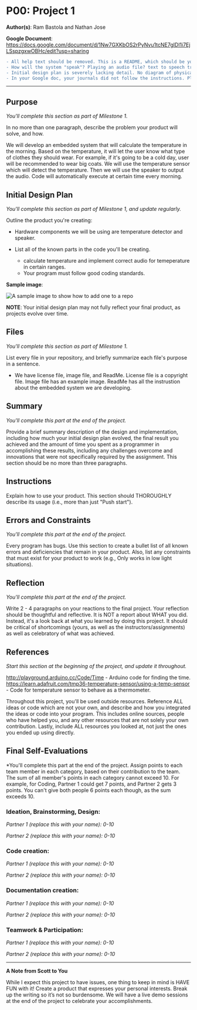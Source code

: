 # P00: Project 1

**Author(s)**: Ram Bastola and Nathan Jose

**Google Document**: https://docs.google.com/document/d/1Nw7GXKbOS2rPyNvu1tcNE7gIDl1i7EjLSspzgxwOBHc/edit?usp=sharing
```diff
- All help text should be removed. This is a README, which should be your writing only. 
- How will the system "speak"? Playing an audio file? text to speech translater?
- Initial design plan is severely lacking detail. No diagram of physical wiring of system. Sample diagram and help text not removed.
- In your Google doc, your journals did not follow the instructions. Please pay attention to the instructions, particularly since there was lots of discussion around the journal in class as well as very clear instructions directly in the prompt. 
```
---
## Purpose
*You'll complete this section as part of Milestone 1.*

In no more than one paragraph, describe the problem your product will solve, and how.

We will develop an embedded system that will calculate the temperature in the morning. Based on the temperature, it will let the user know what type of clothes they should wear. For example, if it's going to be a cold day, user will be recommended to wear big coats. 
We will use the temperature sensor which will detect the temperature. Then we will use the speaker to output the audio. Code will automatically execute at certain time every morning.

## Initial Design Plan
*You'll complete this section as part of Milestone 1, and update regularly.*

Outline the product you're creating:
- Hardware components we will be using are temperature detector and speaker.
  
- List all of the known parts in the code you'll be creating.
  - calculate temperature and implement correct audio for temeperature in certain ranges. 
  - Your program must follow good coding standards. 
 


**Sample image**:

![A sample image to show how to add one to a repo](images/example.png "A sample image. This is the text that appears.")

**NOTE**: Your initial design plan may not fully reflect your final product,
as projects evolve over time.

## Files
*You'll complete this section as part of Milestone 1.*

List every file in your repository, and briefly summarize each file's purpose in a sentence.

- We have license file, image file, and ReadMe. License file is a copyright file. Image file has an example image. ReadMe has all the instrustion about the embedded system we are developing.

## Summary
*You'll complete this part at the end of the project.*

Provide a brief summary description of the design and implementation,
including how much your initial design plan evolved, the final result
you achieved and the amount of time you spent as a programmer in
accomplishing these results, including any challenges overcome and
innovations that were not specifically required by the assignment.
This section should be no more than three paragraphs.

## Instructions
Explain how to use your product. 
This section should THOROUGHLY describe its usage (i.e., more than just "Push start").

## Errors and Constraints
*You'll complete this part at the end of the project.*

Every program has bugs. Use this section to create a bullet list of
all known errors and deficiencies that remain in your product. 
Also, list any constraints that must exist for your product to work 
(e.g., Only works in low light situations).

## Reflection
*You'll complete this part at the end of the project.*

Write 2 - 4 paragraphs on your reactions to the final project. 
Your reflection should be thoughtful and reflective. 
It is NOT a report about WHAT you did. 
Instead, it's a look back at what you learned by doing this project.
It should be critical of shortcomings (yours, as well as the instructors/assignments) 
as well as celebratory of what was achieved.

## References
*Start this section at the beginning of the project, and update it throughout.*

http://playground.arduino.cc/Code/Time - Arduino code for finding the time.
https://learn.adafruit.com/tmp36-temperature-sensor/using-a-temp-sensor - Code for temperature sensor to behave as a thermometer.

Throughout this project, you'll be used outside resources.
Reference ALL ideas or code which are not your own, and describe and
how you integrated the ideas or code into your program. This includes
online sources, people who have helped you, and any other resources that
are not solely your own contribution. Lastly, include ALL resources you
looked at, not just the ones you ended up using directly.

## Final Self-Evaluations
*You'll complete this part at the end of the project. 
Assign points to each team member in each category, based on their contribution to the team. 
The sum of all member's points in each category cannot exceed 10. 
For example, for Coding, Partner 1 could get 7 points, and Partner 2 gets 3 points. 
You can't give both people 6 points each though, as the sum exceeds 10.

### Ideation, Brainstorming, Design:

*Partner 1 (replace this with your name): 0-10*

*Partner 2 (replace this with your name): 0-10*

### Code creation: 

*Partner 1 (replace this with your name): 0-10*

*Partner 2 (replace this with your name): 0-10*

### Documentation creation:

*Partner 1 (replace this with your name): 0-10*

*Partner 2 (replace this with your name): 0-10*

### Teamwork & Participation:

*Partner 1 (replace this with your name): 0-10*

*Partner 2 (replace this with your name): 0-10*


---
**A Note from Scott to You**

While I expect this project to have issues, one
thing to keep in mind is HAVE FUN with it! Create a product that
expresses your personal interests. Break up the writing so it’s not so burdensome.
We will have a live demo sessions at the end of the project to celebrate your accomplishments.

